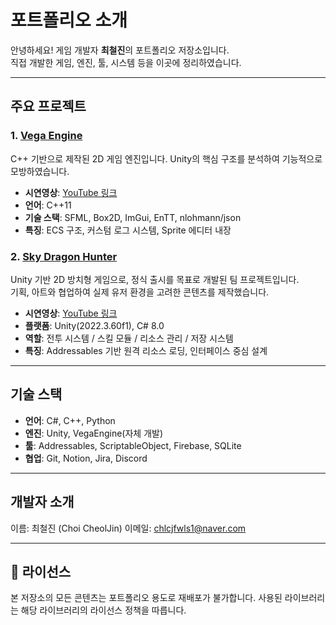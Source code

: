 # 포트폴리오 소개

안녕하세요! 게임 개발자 **최철진**의 포트폴리오 저장소입니다.  
직접 개발한 게임, 엔진, 툴, 시스템 등을 이곳에 정리하였습니다.

---

## 주요 프로젝트

### 1. [Vega Engine](https://github.com/FuJiGraphics/VegaEngine.ver2.git)
C++ 기반으로 제작된 2D 게임 엔진입니다. Unity의 핵심 구조를 분석하여 기능적으로 모방하였습니다.

- **시연영상**: [YouTube 링크](https://youtu.be/znGyzn23iWI)
- **언어**: C++11
- **기술 스택**: SFML, Box2D, ImGui, EnTT, nlohmann/json
- **특징**: ECS 구조, 커스텀 로그 시스템, Sprite 에디터 내장

### 2. [Sky Dragon Hunter](https://github.com/FuJiGraphics/SkyDragonHunter.git)
Unity 기반 2D 방치형 게임으로, 정식 출시를 목표로 개발된 팀 프로젝트입니다.  
기획, 아트와 협업하여 실제 유저 환경을 고려한 콘텐츠를 제작했습니다.

- **시연영상**: [YouTube 링크](https://youtu.be/TrX15abwHQg?feature=shared)
- **플랫폼**: Unity(2022.3.60f1), C# 8.0
- **역할**: 전투 시스템 / 스킬 모듈 / 리소스 관리 / 저장 시스템
- **특징**: Addressables 기반 원격 리소스 로딩, 인터페이스 중심 설계

---

## 기술 스택

- **언어**: C#, C++, Python
- **엔진**: Unity, VegaEngine(자체 개발)
- **툴**: Addressables, ScriptableObject, Firebase, SQLite
- **협업**: Git, Notion, Jira, Discord

---

## 개발자 소개
이름: 최철진 (Choi CheolJin)
이메일: chlcjfwls1@naver.com

---

## 📄 라이선스
본 저장소의 모든 콘텐츠는 포트폴리오 용도로 재배포가 불가합니다.
사용된 라이브러리는 해당 라이브러리의 라이선스 정책을 따릅니다.
